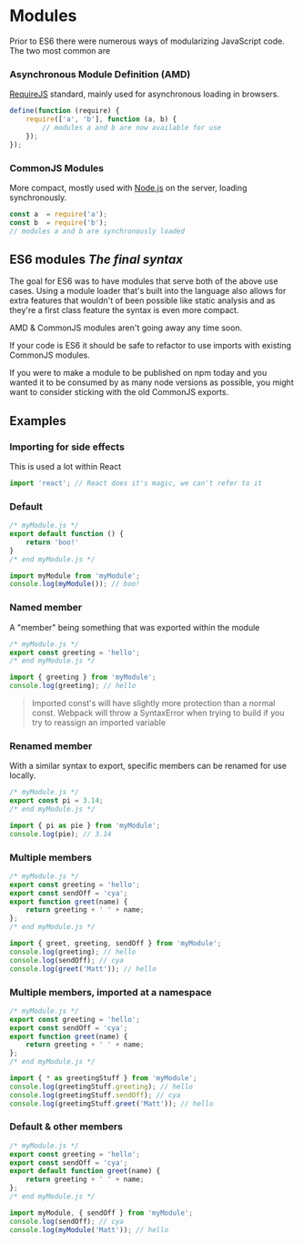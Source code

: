 # Modules

Prior to ES6 there were numerous ways of modularizing JavaScript code. The two most common are

### Asynchronous Module Definition (AMD)
[RequireJS](http://requirejs.org/) standard, mainly used for asynchronous loading in browsers.

```javascript
define(function (require) {
    require(['a', 'b'], function (a, b) {
        // modules a and b are now available for use
    });
});
```

### CommonJS Modules
More compact, mostly used with [Node.js](https://nodejs.org/api/modules.html) on the server, loading synchronously.

```javascript
const a  = require('a');
const b  = require('b');
// modules a and b are synchronously loaded
```

## ES6 modules *The final syntax*
The goal for ES6 was to have modules that serve both of the above use cases. Using a module loader that's built into the language also allows for extra features that wouldn't of been possible like static analysis and as they're a first class feature the syntax is even more compact.

AMD & CommonJS modules aren't going away any time soon.

If your code is ES6 it should be safe to refactor to use imports with existing CommonJS modules.

If you were to make a module to be published on npm today and you wanted it to be consumed by as many node versions as possible, you might want to consider sticking with the old CommonJS exports.


## Examples

### Importing for side effects
This is used a lot within React
```javascript
import 'react'; // React does it's magic, we can't refer to it
```

### Default

```javascript
/* myModule.js */
export default function () {
	return 'boo!'
}
/* end myModule.js */

import myModule from 'myModule';
console.log(myModule()); // boo!
```

### Named member
A "member" being something that was exported within the module
```javascript
/* myModule.js */
export const greeting = 'hello';
/* end myModule.js */

import { greeting } from 'myModule';
console.log(greeting); // hello
```

> Imported const's will have slightly more protection than a normal const. Webpack will throw a SyntaxError when trying to build if you try to reassign an imported variable

### Renamed member
With a similar syntax to export, specific members can be renamed for use locally.
```javascript
/* myModule.js */
export const pi = 3.14;
/* end myModule.js */

import { pi as pie } from 'myModule';
console.log(pie); // 3.14
```


### Multiple members

```javascript
/* myModule.js */
export const greeting = 'hello';
export const sendOff = 'cya';
export function greet(name) {
	return greeting + ' ' + name;
};
/* end myModule.js */

import { greet, greeting, sendOff } from 'myModule';
console.log(greeting); // hello
console.log(sendOff); // cya
console.log(greet('Matt')); // hello
```

### Multiple members, imported at a namespace

```javascript
/* myModule.js */
export const greeting = 'hello';
export const sendOff = 'cya';
export function greet(name) {
	return greeting + ' ' + name;
};
/* end myModule.js */

import { * as greetingStuff } from 'myModule';
console.log(greetingStuff.greeting); // hello
console.log(greetingStuff.sendOff); // cya
console.log(greetingStuff.greet('Matt')); // hello
```

### Default & other members
```javascript
/* myModule.js */
export const greeting = 'hello';
export const sendOff = 'cya';
export default function greet(name) {
	return greeting + ' ' + name;
};
/* end myModule.js */

import myModule, { sendOff } from 'myModule';
console.log(sendOff); // cya
console.log(myModule('Matt')); // hello
```
